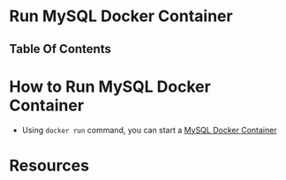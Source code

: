 # Run MySQL Docker Container

## Table Of Contents

# How to Run MySQL Docker Container

- Using `docker run` command, you can start a [MySQL Docker Container](https://hub.docker.com/_/mysql/)

# Resources
